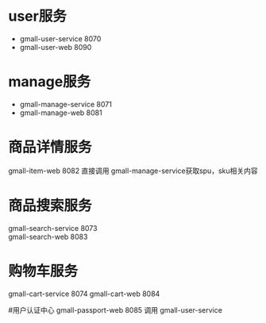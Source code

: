 # user服务
- gmall-user-service    8070
- gmall-user-web        8090 
# manage服务
- gmall-manage-service   8071
- gmall-manage-web   8081

# 商品详情服务  
gmall-item-web  8082   直接调用 gmall-manage-service获取spu，sku相关内容 

# 商品搜索服务
gmall-search-service  8073     
gmall-search-web   8083    

# 购物车服务
gmall-cart-service   8074
gmall-cart-web       8084

#用户认证中心
gmall-passport-web   8085  调用 gmall-user-service  